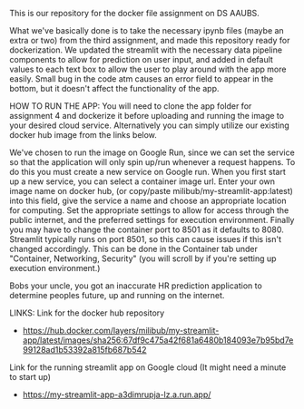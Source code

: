 This is our repository for the docker file assignment on DS AAUBS.

What we've basically done is to take the necessary ipynb files (maybe an extra or two) from the third assignment, and made this repository ready for dockerization. 
We updated the streamlit with the necessary data pipeline components to allow for prediction on user input, and added in default values to each text box to allow the user to play around with the app more easily. 
Small bug in the code atm causes an error field to appear in the bottom, but it doesn't affect the functionality of the app.

HOW TO RUN THE APP: You will need to clone the app folder for assignment 4 and dockerize it before uploading and running the image to your desired cloud service. 
Alternatively you can simply utilize our existing docker hub image from the links below.

We've chosen to run the image on Google Run, since we can set the service so that the application will only spin up/run whenever a request happens. 
To do this you must create a new service on Google run. When you first start up a new service, you can select a container image url. 
Enter your own image name on docker hub, (or copy/paste milibub/my-streamlit-app:latest) into this field, give the service a name and choose an appropriate location for computing. 
Set the appropriate settings to allow for access through the public internet, and the preferred settings for execution environment. 
Finally you may have to change the container port to 8501 as it defaults to 8080. Streamlit typically runs on port 8501, so this can cause issues if this isn't changed accordingly. 
This can be done in the Container tab under "Container, Networking, Security" (you will scroll by if you're setting up execution environment.)

Bobs your uncle, you got an inaccurate HR prediction application to determine peoples future, up and running on the internet.

LINKS: Link for the docker hub repository
- https://hub.docker.com/layers/milibub/my-streamlit-app/latest/images/sha256:67df9c475a42f681a6480b184093e7b95bd7e99128ad1b53392a815fb687b542

Link for the running streamlit app on Google cloud (It might need a minute to start up)
- https://my-streamlit-app-a3dimrupja-lz.a.run.app/
